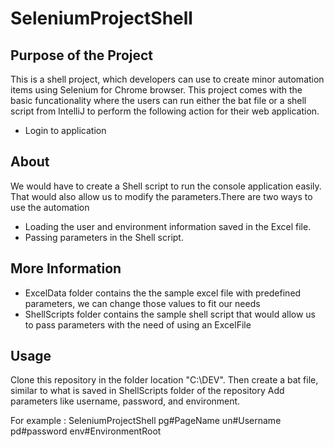 # SeleniumProjectShell

## Purpose of the Project
This is a shell project, which developers can use to create minor automation items using Selenium for Chrome browser.
This project comes with the basic funcationality where the users can run  either the bat file or a shell script from IntelliJ to perform the following action for their web application.

* Login to application

## About
We would have to create a Shell script to run the console application easily. That would also allow us to modify the parameters.There are two ways to use the automation

* Loading the user and environment information saved in the Excel file.
* Passing parameters in the Shell script.

## More Information

* ExcelData folder contains the the sample excel file with predefined parameters, we can change those values to fit our needs
* ShellScripts folder contains the sample shell script that would allow us to pass parameters with the need of using an ExcelFile

## Usage

Clone this repository in the folder location "C:\DEV". Then create a bat file, similar to what is saved in ShellScripts folder of the repository
Add parameters like username, password, and environment.

For example : SeleniumProjectShell pg#PageName un#Username pd#password env#EnvironmentRoot
